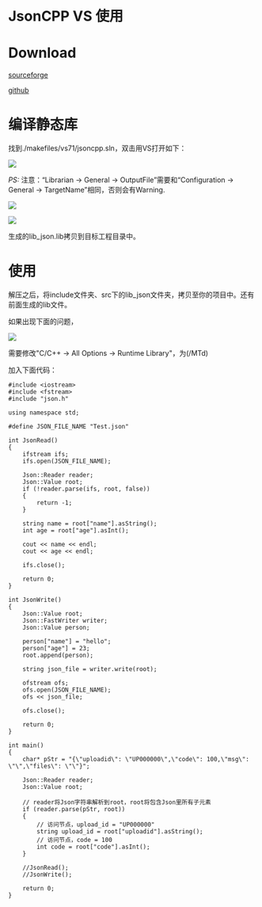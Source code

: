 # JsonCPP VS 使用

# Download

[sourceforge](https://sourceforge.net/projects/jsoncpp/)

[github](https://github.com/open-source-parsers/jsoncpp)

# 编译静态库

找到./makefiles/vs71/jsoncpp.sln，双击用VS打开如下：

![](http://i.imgur.com/Zxz7EOy.png)

*PS:*
注意：“Librarian -> General -> OutputFile”需要和“Configuration -> General -> TargetName”相同，否则会有Warning.

![](http://i.imgur.com/gUgbjbe.png)

![](http://i.imgur.com/AYQbspO.png)

生成的lib_json.lib拷贝到目标工程目录中。

# 使用

解压之后，将include文件夹、src下的lib_json文件夹，拷贝至你的项目中。还有前面生成的lib文件。

如果出现下面的问题，

![](http://i.imgur.com/fL1Pa7A.png)

需要修改"C/C++ -> All Options -> Runtime Library"，为(/MTd)

加入下面代码：

	#include <iostream>
	#include <fstream>
	#include "json.h"
	
	using namespace std;
	
	#define JSON_FILE_NAME "Test.json"
	
	int JsonRead()
	{
		ifstream ifs;
		ifs.open(JSON_FILE_NAME);
	
		Json::Reader reader;
		Json::Value root;
		if (!reader.parse(ifs, root, false))
		{
			return -1;
		}
	
		string name = root["name"].asString();
		int age = root["age"].asInt();
	
		cout << name << endl;
		cout << age << endl;
	
		ifs.close();
	
		return 0;
	}
	
	int JsonWrite()
	{
		Json::Value root;
		Json::FastWriter writer;
		Json::Value person;
	
		person["name"] = "hello";
		person["age"] = 23;
		root.append(person);
	
		string json_file = writer.write(root);
	
		ofstream ofs;
		ofs.open(JSON_FILE_NAME);
		ofs << json_file;
	
		ofs.close();
	
		return 0;
	}
	
	int main()
	{
		char* pStr = "{\"uploadid\": \"UP000000\",\"code\": 100,\"msg\": \"\",\"files\": \"\"}";
	
		Json::Reader reader;
		Json::Value root;
	
		// reader将Json字符串解析到root，root将包含Json里所有子元素 
		if (reader.parse(pStr, root))
		{
			// 访问节点，upload_id = "UP000000"
			string upload_id = root["uploadid"].asString();
			// 访问节点，code = 100
			int code = root["code"].asInt();     
		}
	
		//JsonRead();
		//JsonWrite();
	
		return 0;
	}
